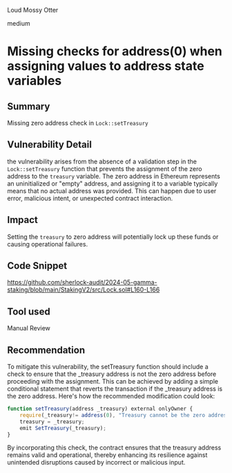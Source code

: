 Loud Mossy Otter

medium

# Missing checks for address(0) when assigning values to address state variables

## Summary
Missing zero address check in `Lock::setTreasury`
## Vulnerability Detail
the vulnerability arises from the absence of a validation step in the `Lock::setTreasury` function that prevents the assignment of the zero address to the `treasury` variable. The zero address in Ethereum represents an uninitialized or "empty" address, and assigning it to a variable typically means that no actual address was provided. This can happen due to user error, malicious intent, or unexpected contract interaction.


## Impact
Setting the `treasury` to zero address will potentially lock up these funds or causing operational failures.

## Code Snippet
https://github.com/sherlock-audit/2024-05-gamma-staking/blob/main/StakingV2/src/Lock.sol#L160-L166
## Tool used

Manual Review

## Recommendation
To mitigate this vulnerability, the setTreasury function should include a check to ensure that the _treasury address is not the zero address before proceeding with the assignment. This can be achieved by adding a simple conditional statement that reverts the transaction if the _treasury address is the zero address. Here's how the recommended modification could look:
```js
function setTreasury(address _treasury) external onlyOwner {
    require(_treasury!= address(0), "Treasury cannot be the zero address");
    treasury = _treasury;
    emit SetTreasury(_treasury);
}
```
By incorporating this check, the contract ensures that the treasury address remains valid and operational, thereby enhancing its resilience against unintended disruptions caused by incorrect or malicious input.